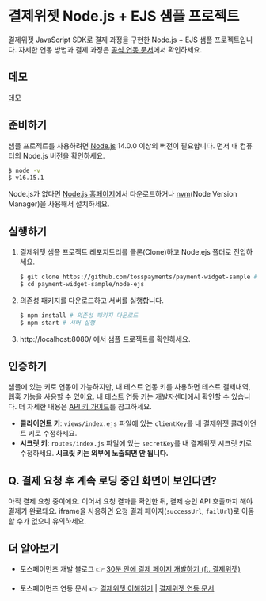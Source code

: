 # 결제위젯 Node.js + EJS 샘플 프로젝트

결제위젯 JavaScript SDK로 결제 과정을 구현한 Node.js + EJS 샘플 프로젝트입니다. 자세한 연동 방법과 결제 과정은 [공식 연동 문서](https://docs.tosspayments.com/guides/payment-widget/integration)에서 확인하세요.

## 데모

[데모](https://codesandbox.io/p/sandbox/payment-widget-ejs-sample-pgp54s)

## 준비하기

샘플 프로젝트를 사용하려면 [Node.js](https://nodejs.org/ko/) 14.0.0 이상의 버전이 필요합니다. 먼저 내 컴퓨터의 Node.js 버전을 확인하세요.

```sh
$ node -v
$ v16.15.1
```

Node.js가 없다면 [Node.js 홈페이지](https://nodejs.org/ko/download/)에서 다운로드하거나 [nvm](https://github.com/nvm-sh/nvm#about)(Node Version Manager)을 사용해서 설치하세요.

## 실행하기

1. 결제위젯 샘플 프로젝트 레포지토리를 클론(Clone)하고 Node.ejs 폴더로 진입하세요.

    ```sh
    $ git clone https://github.com/tosspayments/payment-widget-sample # 샘플 프로젝트 클론
    $ cd payment-widget-sample/node-ejs
    ```

2. 의존성 패키지를 다운로드하고 서버를 실행합니다.

    ```sh
    $ npm install # 의존성 패키지 다운로드
    $ npm start # 서버 실행
    ```

3. http://localhost:8080/ 에서 샘플 프로젝트를 확인하세요.

## 인증하기

샘플에 있는 키로 연동이 가능하지만, 내 테스트 연동 키를 사용하면 테스트 결제내역, 웹훅 기능을 사용할 수 있어요. 내 테스트 연동 키는 [개발자센터](https://developers.tosspayments.com/my/api-keys)에서 확인할 수 있습니다. 더 자세한 내용은 [API 키 가이드](https://docs.tosspayments.com/reference/using-api/api-keys)를 참고하세요.

- **클라이언트 키**: `views/index.ejs` 파일에 있는 `clientKey`를 내 결제위젯 클라이언트 키로 수정하세요.
- **시크릿 키**: `routes/index.js` 파일에 있는 `secretKey`를 내 결제위젯 시크릿 키로 수정하세요. **시크릿 키는 외부에 노출되면 안 됩니다.**

## Q. 결제 요청 후 계속 로딩 중인 화면이 보인다면?

아직 결제 요청 중이에요. 이어서 요청 결과를 확인한 뒤, 결제 승인 API 호출까지 해야 결제가 완료돼요. iframe을 사용하면 요청 결과 페이지(`successUrl`, `failUrl`)로 이동할 수가 없으니 유의하세요.

## 더 알아보기

- 토스페이먼츠 개발 블로그 👉 [30분 안에 결제 페이지 개발하기 (ft. 결제위젯)](https://velog.io/@tosspayments/결제위젯으로-30분안에-결제-페이지-개발하기)

- 토스페이먼츠 연동 문서 👉 [결제위젯 이해하기](https://docs.tosspayments.com/guides/payment-widget/overview) | [결제위젯 연동 문서](https://docs.tosspayments.com/guides/payment-widget/integration)
